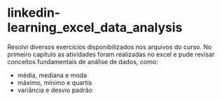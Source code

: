 # linkedin-learning_excel_data_analysis

Resolvi diversos exercícios disponibilizados nos arquivos do curso.
No primeiro capítulo as atividades foram realizadas no excel e pude revisar conceitos fundamentais de análise de dados, como:
- média, mediana e moda
- máximo, mínimo e quartis
- variância e desvio padrão
